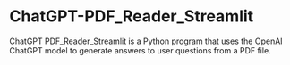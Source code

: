 # ChatGPT-PDF_Reader_Streamlit
ChatGPT PDF_Reader_Streamlit is a Python program that uses the OpenAI ChatGPT model to generate answers to user questions from a PDF file. 
